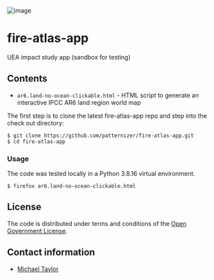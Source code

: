 ![image](https://github.com/patternizer/fire-atlas-app/blob/main/PLOTS/ar6.land_ocean.png)

# fire-atlas-app
UEA impact study app (sandbox for testing)

## Contents

* `ar6.land-no-ocean-clickable.html` - HTML script to generate an interactive IPCC AR6 land region world map

The first step is to clone the latest fire-atlas-app repo and step into the check out directory: 

    $ git clone https://github.com/patternizer/fire-atlas-app.git
    $ cd fire-atlas-app

### Usage

The code was tested locally in a Python 3.8.16 virtual environment.

    $ firefox ar6.land-no-ocean-clickable.html
        
## License

The code is distributed under terms and conditions of the [Open Government License](http://www.nationalarchives.gov.uk/doc/open-government-licence/version/3/).

## Contact information

* [Michael Taylor](michael.a.taylor@uea.ac.uk)
